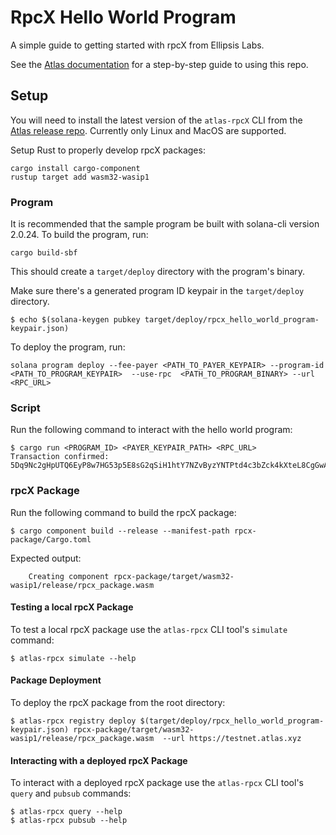# RpcX Hello World Program

A simple guide to getting started with rpcX from Ellipsis Labs.

See the [Atlas documentation](https://docs.atlas.xyz/rpc/rpcx/tutorial/custom) for a step-by-step guide to using this repo.

## Setup

You will need to install the latest version of the `atlas-rpcX` CLI from the [Atlas release repo](https://github.com/Ellipsis-Labs/atlas-release/releases). Currently only Linux and MacOS are supported.

Setup Rust to properly develop rpcX packages:

```shell
cargo install cargo-component
rustup target add wasm32-wasip1
```

### Program

It is recommended that the sample program be built with solana-cli
version 2.0.24. To build the program, run:

```shell
cargo build-sbf
```

This should create a `target/deploy` directory with the program's binary.

Make sure there's a generated program ID keypair in the `target/deploy` directory.

```shell
$ echo $(solana-keygen pubkey target/deploy/rpcx_hello_world_program-keypair.json)
```

To deploy the program, run:

```shell
solana program deploy --fee-payer <PATH_TO_PAYER_KEYPAIR> --program-id <PATH_TO_PROGRAM_KEYPAIR>  --use-rpc  <PATH_TO_PROGRAM_BINARY> --url <RPC_URL>
```

### Script

Run the following command to interact with the hello world program:

```shell
$ cargo run <PROGRAM_ID> <PAYER_KEYPAIR_PATH> <RPC_URL>
Transaction confirmed: 5Dq9Nc2gHpUTQ6EyP8w7HG53p5E8sG2qSiH1htY7NZvByzYNTPtd4c3bZck4kXteL8CgGwAwKb3JEy69r415r8gK
```

### rpcX Package

Run the following command to build the rpcX package:

```shell
$ cargo component build --release --manifest-path rpcx-package/Cargo.toml
```

Expected output:

```
    Creating component rpcx-package/target/wasm32-wasip1/release/rpcx_package.wasm
```

#### Testing a local rpcX Package

To test a local rpcX package use the `atlas-rpcx` CLI tool's `simulate` command:

```shell
$ atlas-rpcx simulate --help
```

#### Package Deployment

To deploy the rpcX package from the root directory:

```shell
$ atlas-rpcx registry deploy $(target/deploy/rpcx_hello_world_program-keypair.json) rpcx-package/target/wasm32-wasip1/release/rpcx_package.wasm  --url https://testnet.atlas.xyz
```

#### Interacting with a deployed rpcX Package

To interact with a deployed rpcX package use the `atlas-rpcx` CLI tool's `query` and `pubsub` commands:

```shell
$ atlas-rpcx query --help
$ atlas-rpcx pubsub --help
```

